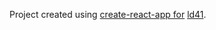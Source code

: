 Project created using [create-react-app for](https://github.com/facebook/create-react-app) [ld41](https://ldjam.com/events/ludum-dare/41).
